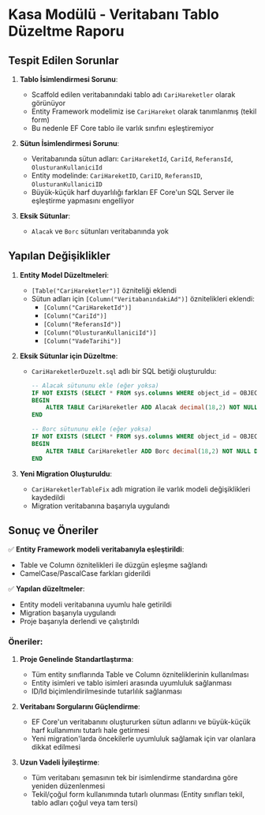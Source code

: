 # Kasa Modülü - Veritabanı Tablo Düzeltme Raporu

## Tespit Edilen Sorunlar

1. **Tablo İsimlendirmesi Sorunu**:
   - Scaffold edilen veritabanındaki tablo adı `CariHareketler` olarak görünüyor
   - Entity Framework modelimiz ise `CariHareket` olarak tanımlanmış (tekil form)
   - Bu nedenle EF Core tablo ile varlık sınıfını eşleştiremiyor

2. **Sütun İsimlendirmesi Sorunu**:
   - Veritabanında sütun adları: `CariHareketId`, `CariId`, `ReferansId`, `OlusturanKullaniciId`
   - Entity modelinde: `CariHareketID`, `CariID`, `ReferansID`, `OlusturanKullaniciID` 
   - Büyük-küçük harf duyarlılığı farkları EF Core'un SQL Server ile eşleştirme yapmasını engelliyor

3. **Eksik Sütunlar**:
   - `Alacak` ve `Borc` sütunları veritabanında yok

## Yapılan Değişiklikler

1. **Entity Model Düzeltmeleri**:
   - `[Table("CariHareketler")]` özniteliği eklendi 
   - Sütun adları için `[Column("VeritabanındakiAd")]` öznitelikleri eklendi:
     - `[Column("CariHareketId")]` 
     - `[Column("CariId")]`
     - `[Column("ReferansId")]`
     - `[Column("OlusturanKullaniciId")]`
     - `[Column("VadeTarihi")]`

2. **Eksik Sütunlar için Düzeltme**:
   - `CariHareketlerDuzelt.sql` adlı bir SQL betiği oluşturuldu:
     ```sql
     -- Alacak sütununu ekle (eğer yoksa)
     IF NOT EXISTS (SELECT * FROM sys.columns WHERE object_id = OBJECT_ID('CariHareketler') AND name = 'Alacak')
     BEGIN
         ALTER TABLE CariHareketler ADD Alacak decimal(18,2) NOT NULL DEFAULT 0;
     END
     
     -- Borc sütununu ekle (eğer yoksa)
     IF NOT EXISTS (SELECT * FROM sys.columns WHERE object_id = OBJECT_ID('CariHareketler') AND name = 'Borc')
     BEGIN
         ALTER TABLE CariHareketler ADD Borc decimal(18,2) NOT NULL DEFAULT 0;
     END
     ```

3. **Yeni Migration Oluşturuldu**:
   - `CariHareketlerTableFix` adlı migration ile varlık modeli değişiklikleri kaydedildi
   - Migration veritabanına başarıyla uygulandı

## Sonuç ve Öneriler

✅ **Entity Framework modeli veritabanıyla eşleştirildi**:
   - Table ve Column öznitelikleri ile düzgün eşleşme sağlandı
   - CamelCase/PascalCase farkları giderildi

✅ **Yapılan düzeltmeler**:
   - Entity modeli veritabanına uyumlu hale getirildi
   - Migration başarıyla uygulandı
   - Proje başarıyla derlendi ve çalıştırıldı

### Öneriler:

1. **Proje Genelinde Standartlaştırma**:
   - Tüm entity sınıflarında Table ve Column özniteliklerinin kullanılması
   - Entity isimleri ve tablo isimleri arasında uyumluluk sağlanması
   - ID/Id biçimlendirilmesinde tutarlılık sağlanması

2. **Veritabanı Sorgularını Güçlendirme**:
   - EF Core'un veritabanını oluştururken sütun adlarını ve büyük-küçük harf kullanımını tutarlı hale getirmesi
   - Yeni migration'larda öncekilerle uyumluluk sağlamak için var olanlara dikkat edilmesi

3. **Uzun Vadeli İyileştirme**:
   - Tüm veritabanı şemasının tek bir isimlendirme standardına göre yeniden düzenlenmesi
   - Tekil/çoğul form kullanımında tutarlı olunması (Entity sınıfları tekil, tablo adları çoğul veya tam tersi) 